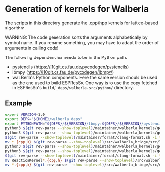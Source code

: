 # Generation of kernels for Walberla

The scripts in this directory generate the .cpp/hpp kernels for lattice-based
algorithm.

WARNING: The code generation sorts the arguments alphabetically by symbol name.
If you rename something, you may have to adapt the order of arguments in calling code!

The following dependencies needs to be in the Python path:

* pystencils (https://i10git.cs.fau.de/pycodegen/pystencils)
* lbmpy (https://i10git.cs.fau.de/pycodegen/lbmpy/)
* waLBerla's Python components. Here the same version should be used as
  the one used to build ESPResSo. One way is to use the copy fetched in
  ESPResSo's `build/_deps/walberla-src/python/` directory.

## Example

```sh
export VERSION=1.0
export DEPS="${HOME}/walberla_deps"
export PYTHONPATH="${DEPS}/${VERSION}/lbmpy:${DEPS}/${VERSION}/pystencils:${DEPS}/devel/walberla/python/"
python3 $(git rev-parse --show-toplevel)/maintainer/walberla_kernels/generate_lb_kernels.py
python3 $(git rev-parse --show-toplevel)/maintainer/walberla_kernels/generate_lb_kernels.py --single-precision
$(git rev-parse --show-toplevel)/maintainer/format/clang-format.sh -i *.{cpp,h}
mv *.{cpp,h} $(git rev-parse --show-toplevel)/src/walberla_bridge/src/lattice_boltzmann/generated_kernels/
python3 $(git rev-parse --show-toplevel)/maintainer/walberla_kernels/generate_ek_kernels.py
python3 $(git rev-parse --show-toplevel)/maintainer/walberla_kernels/generate_ek_kernels.py --single-precision
$(git rev-parse --show-toplevel)/maintainer/format/clang-format.sh -i *.{cpp,h}
mv ReactionKernel*.{cpp,h} $(git rev-parse --show-toplevel)/src/walberla_bridge/src/electrokinetics/reactions/generated_kernels/
mv *.{cpp,h} $(git rev-parse --show-toplevel)/src/walberla_bridge/src/electrokinetics/generated_kernels/
```
